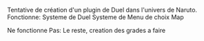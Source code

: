 Tentative de création d'un plugin de Duel dans l'univers de Naruto.
Fonctionne:
Systeme de Duel
Systeme de Menu de choix
Map

Ne fonctionne Pas:
Le reste, creation des grades a faire
